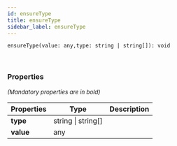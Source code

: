 ```yaml
---
id: ensureType
title: ensureType
sidebar_label: ensureType
---
```


```tsx
ensureType(value: any,type: string | string[]): void
```
<br/>



### Properties

<font size="2"><i>(Mandatory properties are in bold)</i></font>

| Properties | Type | Description |
| --------- | ---- | ----------- |
| **type** | string \| string[] |  |
| **value** | any |  |
